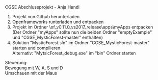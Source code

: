 CGSE Abschlussprojekt - Anja Handl  
  
1. Projekt von Github herunterladen  
2. Openframeworks runterladen und entpacken  
3. Projekt im Ordner \of_v0.11.0_vs2017_release\apps\myApps entpacken  
(Der Ordner "myApps" sollte nun die beiden Ordner "emptyExample" und "CGSE_MysticForest-master" enthalten)  
4. Solution "MysticForest.sln" im Ordner "CGSE_MysticForest-master" starten und compilieren  
Alternativ: "MytsicForest_debug.exe" im "bin" Ordner starten  
  
Steuerung:  
Bewegung mit W, A, S und D  
Umschauen mit der Maus
